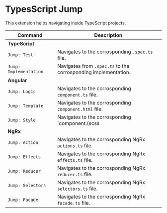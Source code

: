 # TypesScript Jump

This extension helps navigating inside TypeScript projects.

| Command                | Description                                                    |
| ---------------------- | -------------------------------------------------------------- |
| **TypeScript**         |
| `Jump: Test`           | Navigates to the corrosponding `.spec.ts` file.                |
| `Jump: Implementation` | Navigates from `.spec.ts` to the corrosponding implementation. |
| **Angular**            |
| `Jump: Logic`          | Navigates to the corrosponding `component.ts` file.            |
| `Jump: Template`       | Navigates to the corrosponding `component.html` file.          |
| `Jump: Style`          | Navigates to the corrosponding `component.(scss|css)` file.    |
| **NgRx**               |
| `Jump: Action`         | Navigates to the corrosponding NgRx `actions.ts` file.         |
| `Jump: Effects`        | Navigates to the corrosponding NgRx `effects.ts` file.         |
| `Jump: Reducer`        | Navigates to the corrosponding NgRx `reducer.ts` file.         |
| `Jump: Selectors`      | Navigates to the corrosponding NgRx `selectors.ts` file.       |
| `Jump: Facade`         | Navigates to the corrosponding NgRx `facade.ts` file.          |
